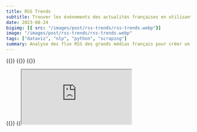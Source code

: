 ```yaml
---
title: RSS Trends
subtitle: Trouver les événements des actualités françaises en utilisant les flux RSS.
date: 2023-08-24
bigimg: [{ src: "/images/post/rss-trends/rss-trends.webp"}]
image: "/images/post/rss-trends/rss-trends.webp"
tags: ["dataviz", "nlp", "python", "scraping"]
summary: Analyse des flux RSS des grands médias français pour créer un Text Network représentant les tendances de l'actualité ainsi que les liens entre les termes les plus fréquents.
---
```


{{<link href="https://github.com/antoninfaure/rssTrends" class="btn btn-default my-3" target="_blank" inner="GitHub">}}
{{<link href="https://www.kaggle.com/datasets/antoninfaure/news-france" target="_blank" class="btn btn-info my-3" inner="Kaggle Dataset">}}
{{<link href="https://medium.com/@antonin.faure/grouping-french-news-on-rss-feeds-d4a05404d848" target="_blank" class="btn btn-danger my-3" inner="Medium">}}

{{<link href="https://antoninfaure.github.io/rssTrends/" target="_blank" class="btn btn-success my-3" inner="Live Demo">}}
{{<iframe src="https://antoninfaure.github.io/rssTrends/" class="w-100" >}}

Inspiré et curieux de la façon dont Google News regroupe les articles par événement, je me suis lancé le défi de reproduire cet état de l'art.

- [Scraping des flux RSS](#scraping-des-flux-rss)
- [Analyse du vocabulaire et de la fréquence des termes avec du NLP](#analyse-du-vocabulaire-et-de-la-fréquence-des-termes-avec-du-nlp)
- [Création d'un Text Network](#création-dun-text-network)
- [Visualisation du Text Network avec D3.js](#visualisation-du-text-network-avec-d3js)
- [Regroupement des actualités avec les règles d'association](#regroupement-des-actualités-avec-les-règles-dassociation)

---

## Scraping des flux RSS

Pour récupérer des articles d'actualités françaises je me suis basé sur les flux RSS des médias suivants : 

```python
feed_urls = [
    "http://www.lemonde.fr/rss/une.xml",
    "https://www.bfmtv.com/rss/news-24-7/",
    "https://www.liberation.fr/rss/",
    "http://www.lefigaro.fr/rss/figaro_actualites.xml",
    "https://www.franceinter.fr/rss",
    "https://www.lexpress.fr/arc/outboundfeeds/rss/alaune.xml",
    "https://www.francetvinfo.fr/titres.rss",
    "https://www.la-croix.com/RSS",
    "http://tempsreel.nouvelobs.com/rss.xml",
    "http://www.lepoint.fr/rss.xml",
    "https://www.france24.com/fr/rss",
    "https://feeds.leparisien.fr/leparisien/rss",
    "https://www.ouest-france.fr/rss/une",
    "https://www.europe1.fr/rss.xml",
    "https://partner-feeds.20min.ch/rss/20minutes",
    "https://www.afp.com/fr/actus/afp_actualite/792,31,9,7,33/feed"
]
```

Un rapide script pour récupérer les titres et descriptions de tous les articles avec l'utilisation des librairies [BeautifulSoup](https://www.crummy.com/software/BeautifulSoup/bs4/doc/), Pandas et requests.

```python
def scrap_feeds(feed_urls):
    news_list = pd.DataFrame(columns=('title', 'summary'))

    for feed_url in feed_urls:
        res = requests.get(feed_url)
        feed = BeautifulSoup(res.content, features='xml')

        articles = feed.findAll('item')       
        for article in articles:
            title = BeautifulSoup(article.find('title').get_text(), "html").get_text()
            summary = ""
            if (article.find('description')):
                summary = BeautifulSoup(article.find('description').get_text(), "html").get_text()
                news_list.loc[len(news_list)] = [title, summary]

    return news_list
```

---

## Analyse du vocabulaire et de la fréquence des termes avec du NLP

Ensuite, il est nécessaire de traiter le texte brut des articles en utilisant les bibliothèques [Spacy](https://spacy.io) et [NLTK](https://www.nltk.org), qui gèrent les caractères spéciaux, découpent chaque terme en tokens, puis effectuent une lemmatisation. De plus, un dictionnaire de vocabulaire est généré, contenant la fréquence des termes (tf) dans le corpus.

```python
def process_text(docs, lang='fr'):
    if (lang=='fr'):
        nlp = spacy.load('fr_core_news_lg')
    elif (lang=='en'):
        nlp = spacy.load('en_core_web_sm')

    # Utility functions
    punctuation_chars =  [
        chr(i) for i in range(sys.maxunicode)
        if category(chr(i)).startswith("P")
    ]

    lemma_docs = []
    for doc in docs:
        # Tokenize doc
        tokenized_doc = nlp(doc)

        # Lemmanize doc
        lemma_doc = list(filter(lambda token: token.is_stop == False and token.pos_ in ['NOUN', 'PROPN'] and token.lemma_ not in [*string.punctuation, *punctuation_chars], tokenized_doc))
        lemma_doc = list(map(lambda tok: tok.lemma_, lemma_doc))
        lemma_docs.append(lemma_doc)


    def get_vocabulary_frequency(documents):
        vocabulary = dict()
        for doc in documents:
            for word in doc:
                if word in list(vocabulary.keys()):
                    vocabulary[word] += 1
                else:
                    vocabulary[word] = 1

        return vocabulary

    voc = get_vocabulary_frequency(lemma_docs)

    return lemma_docs, voc
```

Si vous souhaitez travailler avec le jeu de données, il est disponible sur Kaggle : {{<link inner="Kaggle" href="https://www.kaggle.com/datasets/antoninfaure/news-france" target="_blank" class="btn btn-info">}}

---

## Création d'un Text Network

Pour visualiser les relations entre les termes, nous devons d'abord créer un réseau.

Pour ce faire, nous devons dresser la liste des liens (*arêtes*) entre chaque terme (*nœuds*). Pour cela, nous utiliserons la bibliothèque [NLTK](https://www.nltk.org/) ainsi que sa méthode de calcul des **bigrammes** (c'est-à-dire les paires de termes voisins dans une phrase). Chaque bigramme représente donc un **lien**, tandis que chaque terme représente un **nœud**, dont la taille dépend de sa **fréquence de terme** (tf).

```python
def process_network(docs, voc, min_freq=5):

    # Filter voc with min_freq
    filtered_voc = dict(filter(lambda elem: elem[1] > min_freq, voc.items()))

    dict_voc_id = dict()
    for i, term in enumerate(filtered_voc):
        dict_voc_id[term] = i

    # List bigrams (edges)
    finder = nltk.BigramCollocationFinder.from_documents(docs)
    bigram_measures = nltk.collocations.BigramAssocMeasures()
    bigrams = list(finder.score_ngrams(bigram_measures.raw_freq))
    min_freq = min(list(map(lambda x: x[1], bigrams)))
    bigrams = list(map(lambda x: (x[0], x[1]/min_freq), bigrams))

    # Filter the bigrams with filtered_voc elements and replace by id
    filtered_bigrams = []
    for bigram in bigrams:
        if (bigram[0][0] in filtered_voc.keys() and bigram[0][1] in filtered_voc.keys()):
            #new_bigram = ( dict_voc_id[bigram[0][0]] , dict_voc_id[bigram[0][1]] )
            new_bigram = bigram[0]
            filtered_bigrams.append((new_bigram, bigram[1]))

    # Set nodes sizes
    sizes = list(filtered_voc.values())

    # Format data
    nodes = []
    for i, term in enumerate(filtered_voc.keys()):
        nodes.append({
            'id': term,
            'label': term,
            'size': sizes[i]
        })

    edges = []
    for i, edge in enumerate(filtered_bigrams):
        (source, target) = edge[0]
        edges.append({
            'id': i,
            'source': source,
            'target': target,
            'size': edge[1]
        })


    # Write JSON files
    output_file(nodes, 'nodes.json')

    output_file(edges, 'edges.json')
```

Ce script génère deux fichiers :
- `nodes.json` : répertoriant tous les termes avec leur fréquence comme *size*
- `edges.json` : répertoriant toutes les paires entre termes avec leur nombre total d'occurrences comme *size*

---

## Visualisation du Text Network avec D3.js

Pour visualiser le réseau de texte, nous utiliserons la bibliothèque [D3.js](https://d3js.org/) avec son composant [Force Graph](https://d3js.org/d3-force).


```html
<!-- index.html -->

<!DOCTYPE html>
<html lang="en">
  <body>
    <svg id="mynetwork"></svg>

    <style>
      #mynetwork {
        width: 100%;
        min-height: 300px;
        background-color: white;
        height: 70vh;
      }
    </style>
  
    <!-- JQuery -->
    <script src="https://code.jquery.com/jquery-3.4.1.min.js"></script>
  
    <!-- D3.js -->
    <script src="https://d3js.org/d3.v4.min.js"></script>
  
    <!-- Our custom script -->
    <script type="module" src="./network.js"></script>

  </body>
</html>
```

```javascript
// network.js

let date = '19-08-2023'

fetch(`./data/${date}/edges.json`)
  .then(response => {
    if (response.status == 404) throw error;
    return response.json();
  })
  .then(links => {
    fetch(`./data/${date}/nodes.json`)
      .then(response => {
        if (response.status == 404) throw error;
        return response.json();
      })
      .then(nodes => {
        const title = 'News of ' + date
        const width = $('#mynetwork').innerWidth()
        const height = $('#mynetwork').innerHeight()

        var initial_zoom = d3.zoomIdentity.translate(400, 400).scale(0.05);

        //add zoom capabilities 
        var zoom_handler = d3.zoom().on("zoom", zoom_actions);

        const svg = d3.select('#mynetwork')
          .attr('width', width)
          .attr('height', height)
          .call(zoom_handler)
          .call(zoom_handler.transform, initial_zoom)

        var max_value = 0
        for (node of nodes) {
          if (node.size > max_value) max_value = node.size;
        }

        var color = d3.scaleLinear()
          .domain([1, max_value])
          .range(["yellow", "red"])

        const radius = 20

        var simulation = d3.forceSimulation()
          .force("link", d3.forceLink().id(function (d) { return d.id; }))
          .force("charge", d3.forceManyBody())
          .force("center", d3.forceCenter(width / 2, height / 2))
          .force("collide", d3.forceCollide().radius(d => { return (d.size * 3) * radius }).iterations(3))
          .on("tick", ticked);


        var zoomable = svg.append("g").attr("class", "zoomable").attr('transform', initial_zoom),
          link = zoomable.append("g").attr('class', 'links').selectAll(".link"),
          node = zoomable.append("g").attr('class', 'nodes').selectAll(".node")


        // Create a drag handler and append it to the node object instead
        var drag_handler = d3.drag()
          .on("start", dragstarted)
          .on("drag", dragged)
          .on("end", dragended);

        displayTrends(latest_date)
        restart()

        /// SELECT DATE CHANGE
        $('#dataInput').on('change', function (event) {
          var valueSelected = this.value;
          $('#dateAlert').html(``)
          if (valueSelected.match(/^(\d{1,2})-(\d{1,2})-(\d{4})$/)) {
            let date = valueSelected
            loadDate(date)
          } else {
            $('#dateAlert').html(`Erreur. Mauvais format de date`)
          }
        })

        // TITLE
        svg.append('g')
          .append('text')
          .attr('class', 'title')
          .attr('x', width / 2)
          .attr('y', 50)
          .attr('text-anchor', 'middle')
          .text(title);

        /// RESTART WHEN CHANGE OF DATA
        function restart() {
          node.remove()
          link.remove()

          link = zoomable.append("g").attr('class', 'links').selectAll(".link"),
            node = zoomable.append("g").attr('class', 'nodes').selectAll(".node")

          node = node.data(nodes, function (d) { return d.id }).call(function (a) {
            a.transition().attr("r", function (d) {
              return d.size * radius
            })
              .attr("fill", function (d) {
                return color(d.size);
              })
          })

          var selection = node.enter().append('g').attr('class', 'node')

          selection.append("circle")
            .call(function (node) {
              node.transition().attr("r", function (d) {
                return d.size * radius
              })
                .attr("fill", function (d) {
                  return color(d.size);
                })
            })


          selection.append("text")
            .attr('class', 'text-label')
            .attr("text-anchor", "middle")
            .attr("dy", ".35em")
            .text(function (d) {
              return d.label
            })
            .style("font-size", function (d) {
              return d.size * radius
            })
            .style('fill', 'black')

          node = selection.merge(node)

          // Apply the general update pattern to the links.
          link = link.data(links, function (d) { return d.source.id + "-" + d.target.id; });
          link.exit().remove();
          link = link.enter().append("g").append("line")
            .call(function (link) {
              link.transition()
                .attr("stroke-opacity", 1)
                .attr("stroke-width", function (d) { return 10 + 'px' })
            })
            .style('stroke', 'black').merge(link);

          drag_handler(node);

          simulation.nodes(nodes)

          simulation.force("link").links(links);

          simulation.alphaTarget(0.3).restart();
          d3.timeout(function () {
            simulation.alphaTarget(0);
          }, 500)
        }
        /* ----------------- */
        /* UTILITY FUNCTIONS */
        /* ----------------- */

        // EACH SIMULATION TICK
        function ticked() {
          link
            .attr("x1", function (d) { return d.source.x; })
            .attr("y1", function (d) { return d.source.y; })
            .attr("x2", function (d) { return d.target.x; })
            .attr("y2", function (d) { return d.target.y; });

          node
            .attr("transform", function (d) {
              return "translate(" + d.x + "," + d.y + ")";
            })
        }


        function loadDate(date) {
          fetch(`./data/${date}/nodes.json`)
            .then(response => {
              if (response.status == 404) throw error;
              return response.json();
            })
            .then(new_nodes => {
              fetch(`./data/${date}/edges.json`)
                .then(response => {
                  if (response.status == 404) throw error;
                  return response.json();
                })
                .then(new_edges => {
                  links = new_edges
                  nodes = new_nodes
                  svg.select('.title').text('News of ' + date)
                  displayTrends(date)
                  restart()
                })
            })
        }

        function dragstarted(d) {
          if (!d3.event.active) simulation.alphaTarget(0.3).restart();
          d.fx = d.x;
          d.fy = d.y;
        }

        function dragged(d) {
          d.fx = d3.event.x;
          d.fy = d3.event.y;
        }

        function dragended(d) {
          if (!d3.event.active) simulation.alphaTarget(0);
          d.fx = null;
          d.fy = null;
        }

        function zoom_actions() {
          if (zoomable) {
            zoomable.attr("transform", d3.event.transform)
          }
        }
      })
  })
```

Alternativement, le logiciel [Gephi](https://gephi.org/) peut être utilisé pour gérer les **ensembles de données volumineux**, ce qui serait autrement difficile avec le Force Graph de D3.js.

---

## Regroupement des actualités avec les règles d'association

Pour obtenir les sujets les plus tendances, divers critères de règles d'association peuvent être pris en compte : confiance, support, lift, valeur ajoutée, effet de levier et conviction.

Tout d'abord, nous devons créer une matrice de fréquence terme-document (TDF) pour générer différentes combinaisons de k termes.

```python
te = TransactionEncoder()
te_ary = te.fit(docs).transform(docs, sparse=True)
df = pd.DataFrame.sparse.from_spmatrix(te_ary, columns=te.columns_)
```

Ensuite, nous appliquons l'**algorithme Apriori** pour obtenir les combinaisons de k les plus pertinentes (où k > 1).

```
def find_combinations(df, criterion="leverage"):
  frequent_itemsets = apriori(df, min_support=0.005, use_colnames=True, verbose=1)
  frequent_itemsets['length'] = frequent_itemsets['itemsets'].apply(lambda x: len(x))
  
  rules = association_rules(frequent_itemsets, metric ="lift", min_threshold = 1)
  rules = rules.sort_values([criterion], ascending =[False])
  
  rules = rules[rules[criterion] > level]

  return rules
```

Néanmoins il s'avère que plusieurs combinaisons peuvent représenter le même "topic" et il serait donc pertinent de fusionner les combinaisons afin d'obtenir le condensé du "topic".

Voici ci-dessous les combinaisons les plus pertinentes avec les valeurs des critères pour les données du 13 février 2023, en utilisant "leverage" comme critère d'ordre :

{{< table >}}
|     | antecedents       | consequents         | support   | confidence   | lift       | leverage   | conviction   |
|-----|-------------------|---------------------|-----------|--------------|------------|------------|--------------|
| 141 | (Ukraine)         | (guerre)            | 0.048507  | 0.812500     | 14.048387  | 0.045055   | 5.024876     |
| 140 | (guerre)          | (Ukraine)           | 0.048507  | 0.838710     | 14.048387  | 0.045055   | 5.829851     |
| 71  | (Palmade)         | (Pierre)            | 0.041045  | 1.000000     | 22.333333  | 0.039207   | inf          |
| 70  | (Pierre)          | (Palmade)           | 0.041045  | 0.916667     | 22.333333  | 0.039207   | 11.507463    |
| 459 | (Palmade)         | (accident, Pierre)  | 0.027985  | 0.681818     | 24.363636  | 0.026836   | 3.054904     |
| 454 | (accident, Pierre)| (Palmade)           | 0.027985  | 1.000000     | 24.363636  | 0.026836   | inf          |
| 457 | (accident)        | (Pierre, Palmade)   | 0.027985  | 0.937500     | 22.840909  | 0.026760   | 15.343284    |
| 456 | (Pierre, Palmade) | (accident)          | 0.027985  | 0.681818     | 22.840909  | 0.026760   | 3.049041     |
| 73  | (Palmade)         | (accident)          | 0.027985  | 0.681818     | 22.840909  | 0.026760   | 3.049041     |
| 72  | (accident)        | (Palmade)           | 0.027985  | 0.937500     | 22.840909  | 0.026760   | 15.343284    |
| 458 | (Pierre)          | (accident, Palmade) | 0.027985  | 0.625000     | 22.333333  | 0.026732   | 2.592040     |
| 455 | (accident, Palmade)| (Pierre)            | 0.027985  | 1.000000     | 22.333333  | 0.026732   | inf          |
| 95  | (Pierre)          | (accident)          | 0.027985  | 0.625000     | 20.937500  | 0.026648   | 2.587065     |
| 94  | (accident)        | (Pierre)            | 0.027985  | 0.937500     | 20.937500  | 0.026648   | 15.283582    |
| 231 | (réforme)         | (retraite)          | 0.018657  | 1.000000     | 26.800000  | 0.017961   | inf          |
{{< /table >}}

Pour le critère de pertinence, j'ai choisi "leverage" car il offrait les résultats les plus prometteurs, mais il y a encore de la place pour davantage d'exploration à l'avenir.

Pour fusionner les combinaisons, nous pouvons faire l'hypothèse que dans l'ordre décroissant de pertinence, si $(x, y)$ et $(x, z)$ partagent $x$, alors nous associons les deux pour obtenir $(x, y, z)$, en veillant à indexer la combinaison avec la plus grande pertinence des deux.

L'inconvénient de cette hypothèse est que nous pouvons **lier deux éléments non liés** $y$ **et** $z$.

```python
def merge_topics(rules, criterion="leverage", level=0.01):
  trends = []

  for i in rules.index:
      rule = rules.loc[i]
      x = list(rule['antecedents'])
      y = list(rule['consequents'])
      terms = x + y
      same = True
      new_trend = terms
      delete_trends_ids = []
      for term in terms:
          for i, trend in enumerate(trends):
              if (term in trend):
              same = False
                  old_trend = new_trend
                  # old_trend -> new_terms + old_trend
                  new_trend = list(set(new_trend + list(trend)))
                  delete_trends_ids.append(i)
      if (same == True):
          trends.append((tuple(y + x)))
      else:
          trends = [x for i, x in enumerate(trends) if i not in delete_trends_ids]
          trends.insert(min(delete_trends_ids), tuple(new_trend))

  return trends
```

Pour les données du 13 février 2023 on obtient les topics suivants :

```
# Accident de voiture de Pierre Palmade testé positif à la cocaïne (mort d'un bébé dans l'accident)
('accident','Palmade','Pierre','homme','avocat','sœur','victime','humoriste','affaire','famille')

# Guerre en Ukraine
('Kiev', 'Otan', 'guerre', 'Moldavie', 'Ukraine', 'bakhmout', 'Russie', 'char')

# Réforme des retraites, avec Aurélien Pradié (député LR) qui s'abstient contre l'avis de son parti
('Pradié','LR','médecin','âge','cotisation','SNCF','février','an','jeudi','Aurélien',
   'RATP','enfant','perturbation','libéral','majorité','carrière','grève','réforme','long','retraite')

# Nikki Haley qui candidate à la présidentielle américaine de 2024 (face à Donald Trump) 
('Nikki','républicain','Trump','américain','présidentielle','candidat','Haley','Donald')

# Séisme en Turquie-Syrie
('séisme', 'Turquie', 'Syrie')

# Match 8e de finale Ligue des Champions (PSG - Bayern)
('Bayern', 'PSG')

# Europe vote fin des voitures à moteur thermique pour 2035
('européen','thermique','moteur','pollution','air','automobile',
   'particule','France','vote','parlement','fin')

# Reste de cadavre d'une femme découpée au parc des Buttes-Chaumont
('Chaumont', 'butte', 'humain', 'femme', 'reste')

# Bruno Benard (Lyon) repousse l'interdiction du diesel à 2028
('Bruno', 'Bernard', 'Lyon', 'président', 'zfe')

# Légère baisse du taux de chômage
('taux', 'chômage')

# Stade de France privé d'évènement en 2024 pour préparer les JO
('Paris', 'jo')

# Olivier Dussopt traité d'assassin par un député LFI à l'assemblée
('Dussopt', 'LFI', 'député')

# Marseille se préocupe des opérateurs de trottinettes électriques
('Marseille', 'trottinette')

# Bansky dévoile une nouvelle oeuvre sur les violences conjugales pour la St Valentin
('Banksy', 'oeuvre')

# Des ballons chinois sont partout dans le monde
('chinois', 'espion', 'ballon')

# C'est proche de la Saint-Valentin
('Saint-Valentin', 'conjugal')
```

Après avoir testé cette méthode sur plusieurs jours, j'ai pu remarqué que la pertinence des topics était très **imprévisible** d'un jour à l'autre avec la méthode actuelle.

Une solution pourrait être d'explorer davantage de solutions de merging avec des **règles d'association** ou de réaliser un clustering (par exemple avec l'algorithme de **Spectral Clustering**).

Il y a certainement plus de travail à faire pour rendre cette solution plus précise et self-learning.

---

Pour la suite, il pourrait être intéressant d'explorer le clustering non pas des termes, mais des articles, et de trouver un moyen d'extraire des événements ou des sujets à partir des termes des articles.
